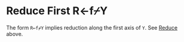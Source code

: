 <div style="display: none;">
  ⌿
</div>

<h1 class="heading"><span class="name">Reduce First</span> <span class="command">R←f⌿Y</span></h1>

The form `R←f⌿Y` implies reduction along the first axis of `Y`. See [Reduce](reduce.md) above.
